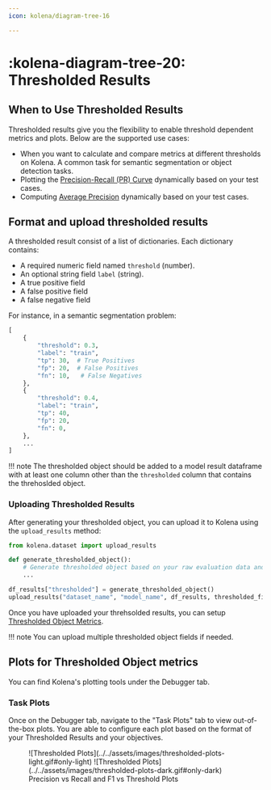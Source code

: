 ```yaml
---
icon: kolena/diagram-tree-16

---
```


# :kolena-diagram-tree-20: Thresholded Results

## When to Use Thresholded Results

Thresholded results give you the flexibility to enable threshold dependent metrics and plots.
Below are the supported use cases:

- When you want to calculate and compare metrics at different thresholds on Kolena. A common task for
semantic segmentation or object detection tasks.
- Plotting the [Precision-Recall (PR) Curve](../../metrics/pr-curve.md) dynamically based on your test cases.
- Computing [Average Precision](../../metrics/average-precision.md) dynamically based on your test cases.

## Format and upload thresholded results

A thresholded result consist of a list of dictionaries. Each dictionary contains:

- A required numeric field named `threshold` (number).
- An optional string field `label` (string).
- A true positive field
- A false positive field
- A false negative field

For instance, in a semantic segmentation problem:

```py
[
    {
        "threshold": 0.3,
        "label": "train",
        "tp": 30,  # True Positives
        "fp": 20,  # False Positives
        "fn": 10,   # False Negatives
    },
    {
        "threshold": 0.4,
        "label": "train",
        "tp": 40,
        "fp": 20,
        "fn": 0,
    },
    ...
]
```

!!! note
    The thresholded object should be added to a model result dataframe with at least one column other
    than the `thresholded` column that contains the threhoslded object.

### Uploading Thresholded Results

After generating your thresholded object, you can upload it to Kolena using the `upload_results` method:

```py
from kolena.dataset import upload_results

def generate_thresholded_object():
    # Generate thresholded object based on your raw evaluation data and logic
    ...

df_results["thresholded"] = generate_thresholded_object()
upload_results("dataset_name", "model_name", df_results, thresholded_fields=["thresholded"])
```
Once you have uploaded your threhsolded results, you can setup [Thresholded Object Metrics](../../dataset/advanced-usage/task-metrics.md#thresholded-object-metrics).

!!! note
    You can upload multiple thresholded object fields if needed.

## Plots for Thresholded Object metrics

You can find Kolena's plotting tools under the Debugger tab.

### Task Plots

Once on the Debugger tab, navigate to the "Task Plots" tab to view out-of-the-box plots.
You are able to configure each plot based on the format of your Thresholded Results and your objectives.

<figure markdown>
![Thresholded Plots](../../assets/images/thresholded-plots-light.gif#only-light)
![Thresholded Plots](../../assets/images/thresholded-plots-dark.gif#only-dark)
<figcaption>Precision vs Recall and F1 vs Threshold Plots</figcaption>
</figure>
